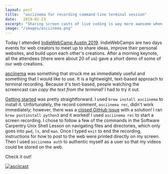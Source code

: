 ```yaml
---
layout: post
title:  "asciinema for recording command-line terminal session"
date:   2019-02-23
excerpt: "Sharing screen casts of live coding is way more awesome when the text can be copies. asciinema makes this possible."
image: "/images/asciinema.png"
---
```


Today I attended [IndieWebCamp Austin 2019](https://indieweb.org/2019/Austin). IndieWebCamps are two days events for web creators to meet up to share ideas, improve their personal websites, and build upon each other's creations. After a morning keynote, all the attendees (there were about 20 of us) gave a short demo of some of our web creations. 

[asciinema](https://asciinema.org/) was something that struck me as immediately useful and something that I would like to use. It is a lightweight, text-based approach to terminal recording. Because it's text-based, people watching the screencast can *copy the text from the terminal!* I had to try it out. 

[Getting started](https://asciinema.org/docs/getting-started) was pretty straightforward. I used `brew install asciinema` to install it. Unfortunately, the record comment, `asciinema rec`, didn't work immediately; however, there was a [closed GitHub issue](https://github.com/asciinema/asciinema/issues/260) with a solution! I ran `brew postinstall python3` and it worked! I used `asciinema rec` to start a screen recording. I chose to follow a few of the commands in the Software Carpentry Unix Shell Lesson on navigating files and directories, which only goes into `pwd`, `ls`, and `man`. Once I typed `exit` to end the recording, instructions for how to post to the web were printed directly on my screen. Then I used `asciinema auth` to authentic myself as a user so that my videos could be stored on the web. 

Check it out!

[![asciicast](https://asciinema.org/a/3uHCusbqQd6KAYNZ15NSv21bQ.svg)](https://asciinema.org/a/3uHCusbqQd6KAYNZ15NSv21bQ)